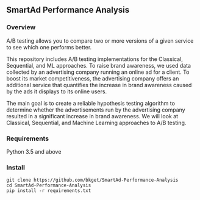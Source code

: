 ## SmartAd Performance Analysis

### Overview
A/B testing allows you to compare two or more versions of a given service to see which one performs better.

This repository includes A/B testing implementations for the Classical, Sequential, and ML approaches. To raise brand awareness, we used data collected by an advertising company running an online ad for a client. To boost its market competitiveness, the advertising company offers an additional service that quantifies the increase in brand awareness caused by the ads it displays to its online users. 

The main goal is to create a reliable hypothesis testing algorithm to determine whether the advertisements run by the advertising company resulted in a significant increase in brand awareness. We will look at Classical, Sequential, and Machine Learning approaches to A/B testing.

### Requirements
Python 3.5 and above

### Install 
```
git clone https://github.com/bkget/SmartAd-Performance-Analysis
cd SmartAd-Performance-Analysis
pip install -r requirements.txt
```

